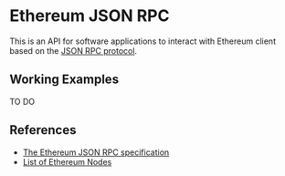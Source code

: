 # Ethereum JSON RPC

This is an API for software applications to interact with Ethereum client based on the [JSON RPC protocol](https://www.jsonrpc.org/specification).

## Working Examples

TO DO

## References

* [The Ethereum JSON RPC specification](https://ethereum.github.io/execution-apis/api-documentation/)
* [List of Ethereum Nodes](https://ethereumnodes.com/)